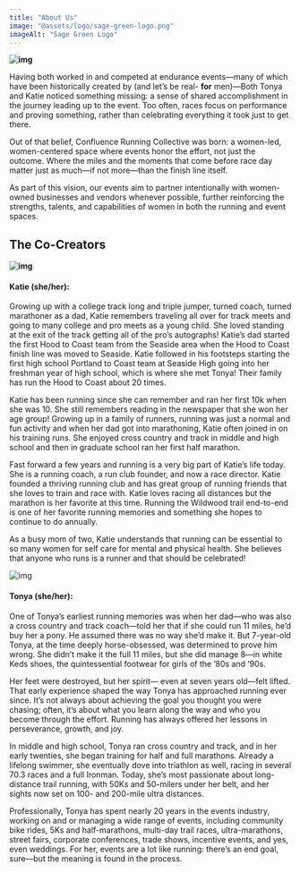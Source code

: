 ```yaml
---
title: "About Us"
image: "@assets/logo/sage-green-logo.png"
imageAlt: "Sage Green Logo"
---
```

**![img](https://lh7-rt.googleusercontent.com/docsz/AD_4nXd2GcrHG2vGAEtDkVt1CLtQE8RqdZzVewR7LSzlyNPiEKNbp_kh6visYhio3feTBHRhLsDMaCid8YnF7au1SBRQOKo-o9LsueNXk1nPt0IVY5gQSd9dyiSaHGZOp7vQv-9lHWYtww?key=OP2WJ1o795gwk1tOGgqAUA)**

Having both worked in and competed at endurance events—many of which have been historically created by (and let’s be real- **for** men)—Both Tonya and Katie noticed something missing: a sense of shared accomplishment in the journey leading up to the event. Too often, races focus on performance and proving something, rather than celebrating everything it took just to get there.

Out of that belief, Confluence Running Collective was born: a women-led, women-centered space where events honor the effort, not just the outcome. Where the miles and the moments that come before race day matter just as much—if not more—than the finish line itself.

As part of this vision, our events aim to partner intentionally with women-owned businesses and vendors whenever possible, further reinforcing the strengths, talents, and capabilities of women in both the running and event spaces.

## **The Co-Creators**

**![img](https://lh7-rt.googleusercontent.com/docsz/AD_4nXevz_pIKl-KG-jxABoOE_Xk09rz-s0bjJqPPPmoLx-fx_ES9BwPEpSpMT18VMOOmxY--kGdQIIrvQbFtlP89iHyULG2OhkQASnEN67uUiNfrevs2DCIQ0VgeuosljttU6OPYh_w?key=OP2WJ1o795gwk1tOGgqAUA)**

#### **Katie (she/her):**

Growing up with a college track long and triple jumper, turned coach, turned marathoner as a dad, Katie remembers traveling all over for track meets and going to many college and pro meets as a young child. She loved standing at the exit of the track getting all of the pro’s autographs! Katie’s dad started the first Hood to Coast team from the Seaside area when the Hood to Coast finish line was moved to Seaside. Katie followed in his footsteps starting the first high school Portland to Coast team at Seaside High going into her freshman year of high school, which is where she met Tonya! Their family has run the Hood to Coast about 20 times. 

Katie has been running since she can remember and ran her first 10k when she was 10. She still remembers reading in the newspaper that she won her age group! Growing up in a family of runners, running was just a normal and fun activity and when her dad got into marathoning, Katie often joined in on his training runs. She enjoyed cross country and track in middle and high school and then in graduate school ran her first half marathon.

Fast forward a few years and running is a very big part of Katie’s life today. She is a running coach, a run club founder, and now a race director. Katie founded a thriving running club and has great group of running friends that she loves to train and race with. Katie loves racing all distances but the marathon is her favorite at this time. Running the Wildwood trail end-to-end is one of her favorite running memories and something she hopes to continue to do annually. 

As a busy mom of two, Katie understands that running can be essential to so many women for self care for mental and physical health. She believes that anyone who runs is a runner and that should be celebrated! 

![img](https://lh7-rt.googleusercontent.com/docsz/AD_4nXerGstfjWYip7m0ds0cV_tlNnmk6tD9Z-ATHrhLCYx_DqYkQ1M7aH1WCUGCIE_9vGAQHdjbtvYtbs6a2bJTPuX4I1c-G4J3lJxvEYgU9K499q4XI_bSJ1GaCYRq5thtfz3l17FaUA?key=OP2WJ1o795gwk1tOGgqAUA)

#### **Tonya (she/her):**

One of Tonya’s earliest running memories was when her dad—who was also a cross country and track coach—told her that if she could run 11 miles, he’d buy her a pony. He assumed there was no way she’d make it. But 7-year-old Tonya, at the time deeply horse-obsessed, was determined to prove him wrong. She didn’t make it the full 11 miles, but she did manage 8—in white Keds shoes, the quintessential footwear for girls of the ’80s and ’90s.

Her feet were destroyed, but her spirit— even at seven years old—felt lifted. That early experience shaped the way Tonya has approached running ever since. It’s not always about achieving the goal you thought you were chasing; often, it’s about what you learn along the way and who you become through the effort. Running has always offered her lessons in perseverance, growth, and joy.

In middle and high school, Tonya ran cross country and track, and in her early twenties, she began training for half and full marathons. Already a lifelong swimmer, she eventually dove into triathlon as well, racing in several 70.3 races and a full Ironman. Today, she’s most passionate about long-distance trail running, with 50Ks and 50-milers under her belt, and her sights now set on 100- and 200-mile ultra distances.

Professionally, Tonya has spent nearly 20 years in the events industry, working on and or managing a wide range of events, including community bike rides, 5Ks and half-marathons, multi-day trail races, ultra-marathons, street fairs, corporate conferences, trade shows, incentive events, and yes, even weddings. For her, events are a lot like running: there’s an end goal, sure—but the meaning is found in the process.